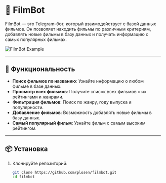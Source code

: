 # 🎥 FilmBot

FilmBot — это Telegram-бот, который взаимодействует с базой данных фильмов. Он позволяет находить фильмы по различным критериям, добавлять новые фильмы в базу данных и получать информацию о самых популярных фильмах.

![FilmBot Example](https://via.placeholder.com/800x300?text=FilmBot+Example+Placeholder)

---

## 🚀 Функциональность

- **Поиск фильмов по названию**: Узнайте информацию о любом фильме в базе данных.
- **Просмотр всех фильмов**: Получите список всех фильмов с их рейтингами и жанрами.
- **Фильтрация фильмов**: Поиск по жанру, году выпуска и популярности.
- **Добавление фильмов**: Возможность добавлять новые фильмы в базу данных.
- **Самый популярный фильм**: Узнайте фильм с самым высоким рейтингом.

---

## 📦 Установка

1. Клонируйте репозиторий:
   ```bash
   git clone https://github.com/plosen/filmbot.git
   cd filmbot
